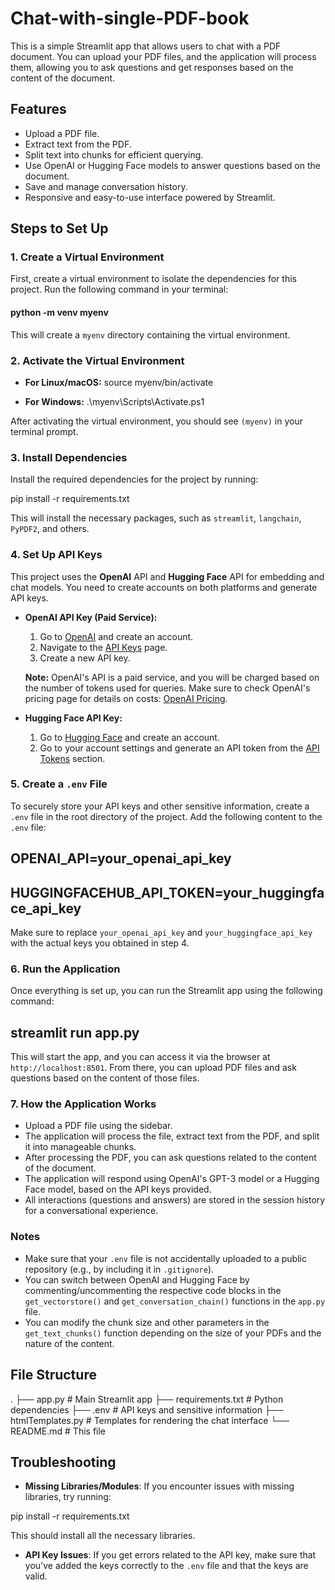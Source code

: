  # Chat-with-single-PDF-book

This is a simple Streamlit app that allows users to chat with a PDF document. You can upload your PDF files, and the application will process them, allowing you to ask questions and get responses based on the content of the document.

## Features
- Upload a PDF file.
- Extract text from the PDF.
- Split text into chunks for efficient querying.
- Use OpenAI or Hugging Face models to answer questions based on the document.
- Save and manage conversation history.
- Responsive and easy-to-use interface powered by Streamlit.

## Steps to Set Up

### 1. Create a Virtual Environment

First, create a virtual environment to isolate the dependencies for this project. Run the following command in your terminal:

#### python -m venv myenv

This will create a `myenv` directory containing the virtual environment.

### 2. Activate the Virtual Environment

- **For Linux/macOS:**
source myenv/bin/activate

- **For Windows:**
.\myenv\Scripts\Activate.ps1



After activating the virtual environment, you should see `(myenv)` in your terminal prompt.

### 3. Install Dependencies

Install the required dependencies for the project by running:

pip install -r requirements.txt


This will install the necessary packages, such as `streamlit`, `langchain`, `PyPDF2`, and others.

### 4. Set Up API Keys

This project uses the **OpenAI** API and **Hugging Face** API for embedding and chat models. You need to create accounts on both platforms and generate API keys.

- **OpenAI API Key (Paid Service):**
  1. Go to [OpenAI](https://beta.openai.com/signup/) and create an account.
  2. Navigate to the [API Keys](https://platform.openai.com/account/api-keys) page.
  3. Create a new API key.
  
  **Note:** OpenAI's API is a paid service, and you will be charged based on the number of tokens used for queries. Make sure to check OpenAI's pricing page for details on costs: [OpenAI Pricing](https://openai.com/pricing).

- **Hugging Face API Key:**
  1. Go to [Hugging Face](https://huggingface.co/) and create an account.
  2. Go to your account settings and generate an API token from the [API Tokens](https://huggingface.co/settings/tokens) section.

### 5. Create a `.env` File

To securely store your API keys and other sensitive information, create a `.env` file in the root directory of the project. Add the following content to the `.env` file:

## OPENAI_API=your_openai_api_key
## HUGGINGFACEHUB_API_TOKEN=your_huggingface_api_key


Make sure to replace `your_openai_api_key` and `your_huggingface_api_key` with the actual keys you obtained in step 4.

### 6. Run the Application

Once everything is set up, you can run the Streamlit app using the following command:

## streamlit run app.py

This will start the app, and you can access it via the browser at `http://localhost:8501`. From there, you can upload PDF files and ask questions based on the content of those files.

### 7. How the Application Works

- Upload a PDF file using the sidebar.
- The application will process the file, extract text from the PDF, and split it into manageable chunks.
- After processing the PDF, you can ask questions related to the content of the document.
- The application will respond using OpenAI's GPT-3 model or a Hugging Face model, based on the API keys provided.
- All interactions (questions and answers) are stored in the session history for a conversational experience.

### Notes

- Make sure that your `.env` file is not accidentally uploaded to a public repository (e.g., by including it in `.gitignore`).
- You can switch between OpenAI and Hugging Face by commenting/uncommenting the respective code blocks in the `get_vectorstore()` and `get_conversation_chain()` functions in the `app.py` file.
- You can modify the chunk size and other parameters in the `get_text_chunks()` function depending on the size of your PDFs and the nature of the content.

## File Structure

.
├── app.py # Main Streamlit app
├── requirements.txt # Python dependencies
├── .env # API keys and sensitive information
├── htmlTemplates.py # Templates for rendering the chat interface
└── README.md # This file



## Troubleshooting

- **Missing Libraries/Modules**: If you encounter issues with missing libraries, try running:

pip install -r requirements.txt

This should install all the necessary libraries.

- **API Key Issues**: If you get errors related to the API key, make sure that you've added the keys correctly to the `.env` file and that the keys are valid.
 